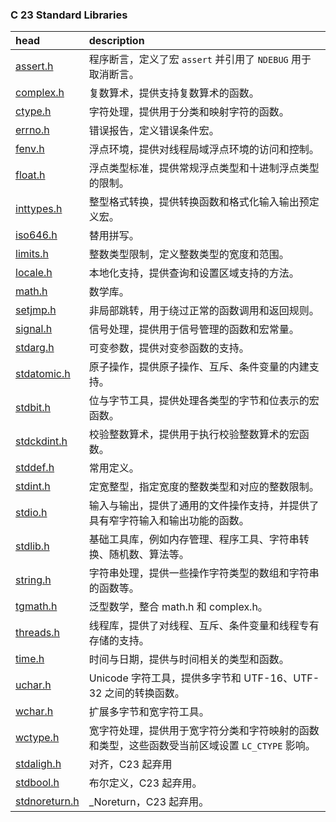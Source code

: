 ### C 23 Standard Libraries

| head                                        | description                                                                                    |
| :------------------------------------------ | :--------------------------------------------------------------------------------------------- |
| [assert.h](./C%20STD/assert.h)           | 程序断言，定义了宏 `assert` 并引用了 `NDEBUG` 用于取消断言。                                   |
| [complex.h](./C%20STD/complex.h)         | 复数算术，提供支持复数算术的函数。                                                             |
| [ctype.h](./C%20STD/ctype.h)             | 字符处理，提供用于分类和映射字符的函数。                                                       |
| [errno.h](./C%20STD/errno.h)             | 错误报告，定义错误条件宏。                                                                     |
| [fenv.h](./C%20STD/fenv.h)               | 浮点环境，提供对线程局域浮点环境的访问和控制。                                                 |
| [float.h](./C%20STD/float.h)             | 浮点类型标准，提供常规浮点类型和十进制浮点类型的限制。                                         |
| [inttypes.h](./C%20STD/inttypes.h)       | 整型格式转换，提供转换函数和格式化输入输出预定义宏。                                           |
| [iso646.h](./C%20STD/iso646.h)           | 替用拼写。                                                                                     |
| [limits.h](./C%20STD/limits.h)           | 整数类型限制，定义整数类型的宽度和范围。                                                       |
| [locale.h](./C%20STD/locale.h)           | 本地化支持，提供查询和设置区域支持的方法。                                                     |
| [math.h](./C%20STD/math.h)               | 数学库。                                                                                       |
| [setjmp.h](./C%20STD/setjmp.h)           | 非局部跳转，用于绕过正常的函数调用和返回规则。                                                 |
| [signal.h](./C%20STD/signal.h)           | 信号处理，提供用于信号管理的函数和宏常量。                                                     |
| [stdarg.h](./C%20STD/stdarg.h)           | 可变参数，提供对变参函数的支持。                                                               |
| [stdatomic.h](./C%20STD/stdatomic.h)     | 原子操作，提供原子操作、互斥、条件变量的内建支持。                                             |
| [stdbit.h](./C%20STD/stdbit.h)           | 位与字节工具，提供处理各类型的字节和位表示的宏函数。                                           |
| [stdckdint.h](./C%20STD/stdckdint.h)     | 校验整数算术，提供用于执行校验整数算术的宏函数。                                               |
| [stddef.h](./C%20STD/stddef.h)           | 常用定义。                                                                                     |
| [stdint.h](./C%20STD/stdint.h)           | 定宽整型，指定宽度的整数类型和对应的整数限制。                                                 |
| [stdio.h](./C%20STD/stdio.h)             | 输入与输出，提供了通用的文件操作支持，并提供了具有窄字符输入和输出功能的函数。                 |
| [stdlib.h](./C%20STD/stdlib.h)           | 基础工具库，例如内存管理、程序工具、字符串转换、随机数、算法等。                               |
| [string.h](./C%20STD/string.h)           | 字符串处理，提供一些操作字符类型的数组和字符串的函数等。                                       |
| [tgmath.h](./C%20STD/tgmath.h)           | 泛型数学，整合 math.h 和 complex.h。                                                           |
| [threads.h](./C%20STD/threads.h)         | 线程库，提供了对线程、互斥、条件变量和线程专有存储的支持。                                     |
| [time.h](./C%20STD/time.h)               | 时间与日期，提供与时间相关的类型和函数。                                                       |
| [uchar.h](./C%20STD/uchar.h)             | Unicode 字符工具，提供多字节和 UTF-16、UTF-32 之间的转换函数。                                 |
| [wchar.h](./C%20STD/wchar.h)             | 扩展多字节和宽字符工具。                                                                       |
| [wctype.h](./C%20STD/wctype.h)           | 宽字符处理，提供用于宽字符分类和字符映射的函数和类型，这些函数受当前区域设置 `LC_CTYPE` 影响。 |
| [stdaligh.h](./C%20STD/stdalign.h)       | 对齐，C23 起弃用                                                                               |
| [stdbool.h](./C%20STD/stdbool.h)         | 布尔定义，C23 起弃用。                                                                         |
| [stdnoreturn.h](./C%20STD/stdnoreturn.h) | _Noreturn，C23 起弃用。                                                                        |